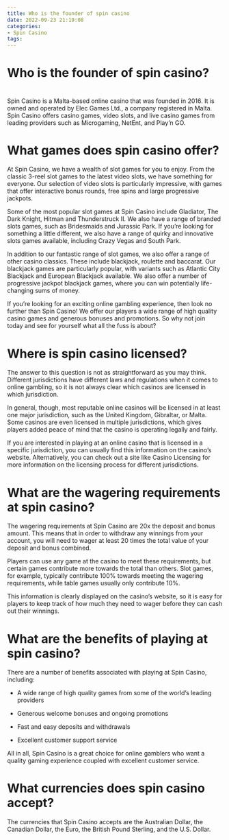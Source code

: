 ```yaml
---
title: Who is the founder of spin casino
date: 2022-09-23 21:19:08
categories:
- Spin Casino
tags:
---
```



#  Who is the founder of spin casino?

#

Spin Casino is a Malta-based online casino that was founded in 2016. It is owned and operated by Elec Games Ltd., a company registered in Malta. Spin Casino offers casino games, video slots, and live casino games from leading providers such as Microgaming, NetEnt, and Play’n GO.

#  What games does spin casino offer?

At Spin Casino, we have a wealth of slot games for you to enjoy. From the classic 3-reel slot games to the latest video slots, we have something for everyone. Our selection of video slots is particularly impressive, with games that offer interactive bonus rounds, free spins and large progressive jackpots.

Some of the most popular slot games at Spin Casino include Gladiator, The Dark Knight, Hitman and Thunderstruck II. We also have a range of branded slots games, such as Bridesmaids and Jurassic Park. If you’re looking for something a little different, we also have a range of quirky and innovative slots games available, including Crazy Vegas and South Park.

In addition to our fantastic range of slot games, we also offer a range of other casino classics. These include blackjack, roulette and baccarat. Our blackjack games are particularly popular, with variants such as Atlantic City Blackjack and European Blackjack available. We also offer a number of progressive jackpot blackjack games, where you can win potentially life-changing sums of money.

If you’re looking for an exciting online gambling experience, then look no further than Spin Casino! We offer our players a wide range of high quality casino games and generous bonuses and promotions. So why not join today and see for yourself what all the fuss is about?

#  Where is spin casino licensed?

The answer to this question is not as straightforward as you may think. Different jurisdictions have different laws and regulations when it comes to online gambling, so it is not always clear which casinos are licensed in which jurisdiction.

In general, though, most reputable online casinos will be licensed in at least one major jurisdiction, such as the United Kingdom, Gibraltar, or Malta. Some casinos are even licensed in multiple jurisdictions, which gives players added peace of mind that the casino is operating legally and fairly.

If you are interested in playing at an online casino that is licensed in a specific jurisdiction, you can usually find this information on the casino’s website. Alternatively, you can check out a site like Casino Licensing for more information on the licensing process for different jurisdictions.

#  What are the wagering requirements at spin casino?

The wagering requirements at Spin Casino are 20x the deposit and bonus amount. This means that in order to withdraw any winnings from your account, you will need to wager at least 20 times the total value of your deposit and bonus combined.

Players can use any game at the casino to meet these requirements, but certain games contribute more towards the total than others. Slot games, for example, typically contribute 100% towards meeting the wagering requirements, while table games usually only contribute 10%.

This information is clearly displayed on the casino’s website, so it is easy for players to keep track of how much they need to wager before they can cash out their winnings.

# What are the benefits of playing at spin casino?

There are a number of benefits associated with playing at Spin Casino, including:

- A wide range of high quality games from some of the world’s leading providers

- Generous welcome bonuses and ongoing promotions

- Fast and easy deposits and withdrawals

- Excellent customer support service

All in all, Spin Casino is a great choice for online gamblers who want a quality gaming experience coupled with excellent customer service.

#  What currencies does spin casino accept?

The currencies that Spin Casino accepts are the Australian Dollar, the Canadian Dollar, the Euro, the British Pound Sterling, and the U.S. Dollar.